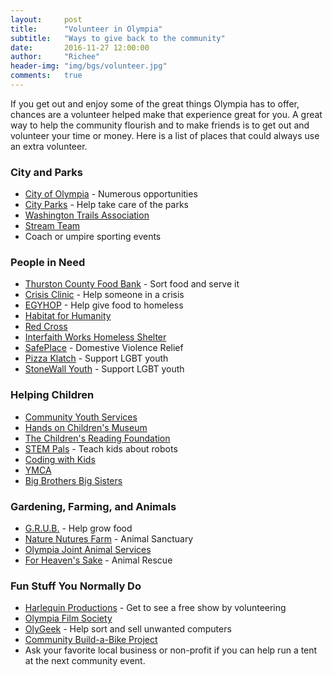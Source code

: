 ```yaml
---
layout:     post
title:      "Volunteer in Olympia"
subtitle:   "Ways to give back to the community"
date:       2016-11-27 12:00:00
author:     "Richee"
header-img: "img/bgs/volunteer.jpg"
comments: 	true
---
```

If you get out and enjoy some of the great things Olympia has to offer, chances are a volunteer helped make that experience great for you. A great way to help the community flourish and to make friends is to get out and volunteer your time or money. Here is a list of places that could always use an extra volunteer.

### City and Parks
* [City of Olympia](http://olympiawa.gov/employment-and-volunteering/volunteer-opportunities.aspx) - Numerous opportunities
* [City Parks](http://olympiawa.gov/city-services/parks/volunteering.aspx) - Help take care of the parks
* [Washington Trails Association](https://www.wta.org/volunteer/schedule)
* [Stream Team](http://www.streamteam.info/)
* Coach or umpire sporting events

### People in Need
* [Thurston County Food Bank](http://thurstoncountyfoodbank.org/volunteer/) - Sort food and serve it
* [Crisis Clinic](http://crisis-clinic.org/) - Help someone in a crisis
* [EGYHOP](http://oly-wa.us/EGYHOP/) - Help give food to homeless
* [Habitat for Humanity](http://spshabitat.org/get-involved/)
* [Red Cross](http://www.redcross.org/local/washington/volunteer)
* [Interfaith Works Homeless Shelter](http://interfaith-works.org/volunteer/)
* [SafePlace](http://www.safeplaceolympia.org/volunteer/) - Domestive Violence Relief
* [Pizza Klatch](http://pizzaklatch.org/get-involved/volunteer/) - Support LGBT youth
* [StoneWall Youth](http://stonewallyouth.org/support/volunteer/) - Support LGBT youth

### Helping Children
* [Community Youth Services](http://www.communityyouthservices.org/)
* [Hands on Children's Museum](http://www.hocm.org/volunteer/) 
* [The Children's Reading Foundation](https://readingfoundation.org/south-sound-chapter/?sub=get_involved)
* [STEM Pals](http://stempals.org/volunteer-needs/) - Teach kids about robots
* [Coding with Kids](https://www.codingwithkids.com/#!/afterschool?show=locations&region=4)
* [YMCA](http://www.southsoundymca.org/Join_Our_Team/Volunteer_Opportunities.htm)
* [Big Brothers Big Sisters](http://www.swwabigs.org/)

### Gardening, Farming, and Animals
* [G.R.U.B.](http://goodgrub.org/) - Help grow food
* [Nature Nutures Farm](http://www.naturenurturesfarm.org/Get_Involved_XT6L.html) - Animal Sanctuary
* [Olympia Joint Animal Services](http://jointanimalservices.org/volunteer/)
* [For Heaven's Sake](http://www.fhswildliferehab.org/volunteer.html) - Animal Rescue

### Fun Stuff You Normally Do
* [Harlequin Productions](http://harlequinproductions.org/volunteers/) - Get to see a free show by volunteering
* [Olympia Film Society](http://olympiafilmsociety.org/volunteer/) 
* [OlyGeek](http://oly-wa.us/olygeek/) - Help sort and sell unwanted computers
* [Community Build-a-Bike Project](http://oly-wa.us/Bikes/Involved.php)
* Ask your favorite local business or non-profit if you can help run a tent at the next community event.


